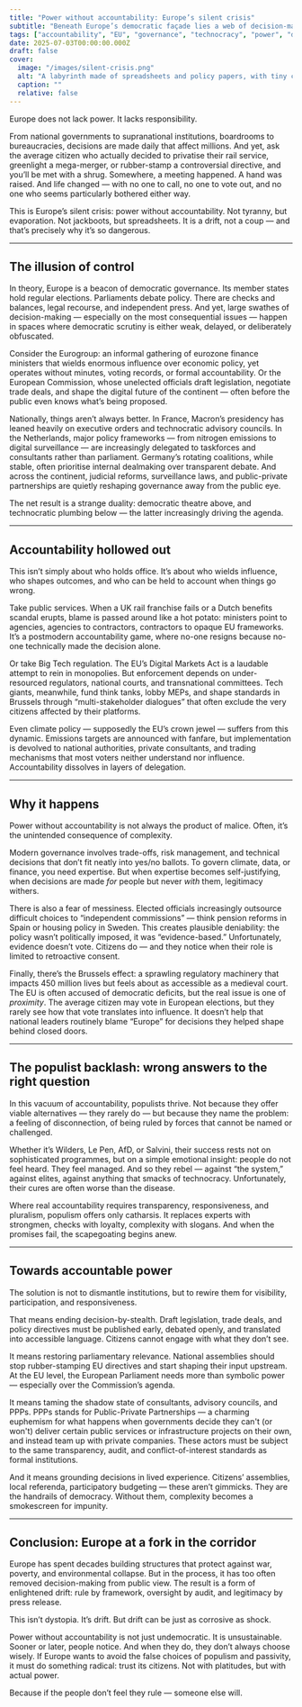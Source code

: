 ```yaml
---
title: "Power without accountability: Europe’s silent crisis"
subtitle: "Beneath Europe’s democratic façade lies a web of decision-making without scrutiny. How power is wielded with minimal visibility — and why it matters."
tags: ["accountability", "EU", "governance", "technocracy", "power", "democracy"]
date: 2025-07-03T00:00:00.000Z
draft: false
cover:
  image: "/images/silent-crisis.png"
  alt: "A labyrinth made of spreadsheets and policy papers, with tiny citizens lost inside" 
  caption: ""
  relative: false 
---
```


Europe does not lack power. It lacks responsibility.

From national governments to supranational institutions, boardrooms to bureaucracies, decisions are made daily that affect millions. And yet, ask the average citizen who actually decided to privatise their rail service, greenlight a mega-merger, or rubber-stamp a controversial directive, and you’ll be met with a shrug. Somewhere, a meeting happened. A hand was raised. And life changed — with no one to call, no one to vote out, and no one who seems particularly bothered either way.

This is Europe’s silent crisis: power without accountability. Not tyranny, but evaporation. Not jackboots, but spreadsheets. It is a drift, not a coup — and that’s precisely why it’s so dangerous.

---

## The illusion of control

In theory, Europe is a beacon of democratic governance. Its member states hold regular elections. Parliaments debate policy. There are checks and balances, legal recourse, and independent press. And yet, large swathes of decision-making — especially on the most consequential issues — happen in spaces where democratic scrutiny is either weak, delayed, or deliberately obfuscated.

Consider the Eurogroup: an informal gathering of eurozone finance ministers that wields enormous influence over economic policy, yet operates without minutes, voting records, or formal accountability. Or the European Commission, whose unelected officials draft legislation, negotiate trade deals, and shape the digital future of the continent — often before the public even knows what’s being proposed.

Nationally, things aren’t always better. In France, Macron’s presidency has leaned heavily on executive orders and technocratic advisory councils. In the Netherlands, major policy frameworks — from nitrogen emissions to digital surveillance — are increasingly delegated to taskforces and consultants rather than parliament. Germany’s rotating coalitions, while stable, often prioritise internal dealmaking over transparent debate. And across the continent, judicial reforms, surveillance laws, and public-private partnerships are quietly reshaping governance away from the public eye.

The net result is a strange duality: democratic theatre above, and technocratic plumbing below — the latter increasingly driving the agenda.

---

## Accountability hollowed out

This isn’t simply about who holds office. It’s about who wields influence, who shapes outcomes, and who can be held to account when things go wrong.

Take public services. When a UK rail franchise fails or a Dutch benefits scandal erupts, blame is passed around like a hot potato: ministers point to agencies, agencies to contractors, contractors to opaque EU frameworks. It’s a postmodern accountability game, where no-one resigns because no-one technically made the decision alone.

Or take Big Tech regulation. The EU’s Digital Markets Act is a laudable attempt to rein in monopolies. But enforcement depends on under-resourced regulators, national courts, and transnational committees. Tech giants, meanwhile, fund think tanks, lobby MEPs, and shape standards in Brussels through “multi-stakeholder dialogues” that often exclude the very citizens affected by their platforms.

Even climate policy — supposedly the EU’s crown jewel — suffers from this dynamic. Emissions targets are announced with fanfare, but implementation is devolved to national authorities, private consultants, and trading mechanisms that most voters neither understand nor influence. Accountability dissolves in layers of delegation.

---

## Why it happens

Power without accountability is not always the product of malice. Often, it’s the unintended consequence of complexity.

Modern governance involves trade-offs, risk management, and technical decisions that don’t fit neatly into yes/no ballots. To govern climate, data, or finance, you need expertise. But when expertise becomes self-justifying, when decisions are made *for* people but never *with* them, legitimacy withers.

There is also a fear of messiness. Elected officials increasingly outsource difficult choices to “independent commissions” — think pension reforms in Spain or housing policy in Sweden. This creates plausible deniability: the policy wasn’t politically imposed, it was “evidence-based.” Unfortunately, evidence doesn’t vote. Citizens do — and they notice when their role is limited to retroactive consent.

Finally, there’s the Brussels effect: a sprawling regulatory machinery that impacts 450 million lives but feels about as accessible as a medieval court. The EU is often accused of democratic deficits, but the real issue is one of *proximity*. The average citizen may vote in European elections, but they rarely see how that vote translates into influence. It doesn’t help that national leaders routinely blame “Europe” for decisions they helped shape behind closed doors.

---

## The populist backlash: wrong answers to the right question

In this vacuum of accountability, populists thrive. Not because they offer viable alternatives — they rarely do — but because they name the problem: a feeling of disconnection, of being ruled by forces that cannot be named or challenged.

Whether it’s Wilders, Le Pen, AfD, or Salvini, their success rests not on sophisticated programmes, but on a simple emotional insight: people do not feel heard. They feel managed. And so they rebel — against “the system,” against elites, against anything that smacks of technocracy. Unfortunately, their cures are often worse than the disease.

Where real accountability requires transparency, responsiveness, and pluralism, populism offers only catharsis. It replaces experts with strongmen, checks with loyalty, complexity with slogans. And when the promises fail, the scapegoating begins anew.

---

## Towards accountable power

The solution is not to dismantle institutions, but to rewire them for visibility, participation, and responsiveness.

That means ending decision-by-stealth. Draft legislation, trade deals, and policy directives must be published early, debated openly, and translated into accessible language. Citizens cannot engage with what they don’t see.

It means restoring parliamentary relevance. National assemblies should stop rubber-stamping EU directives and start shaping their input upstream. At the EU level, the European Parliament needs more than symbolic power — especially over the Commission’s agenda.

It means taming the shadow state of consultants, advisory councils, and PPPs. PPPs stands for Public-Private Partnerships — a charming euphemism for what happens when governments decide they can't (or won't) deliver certain public services or infrastructure projects on their own, and instead team up with private companies. These actors must be subject to the same transparency, audit, and conflict-of-interest standards as formal institutions.

And it means grounding decisions in lived experience. Citizens’ assemblies, local referenda, participatory budgeting — these aren’t gimmicks. They are the handrails of democracy. Without them, complexity becomes a smokescreen for impunity.

---

## Conclusion: Europe at a fork in the corridor

Europe has spent decades building structures that protect against war, poverty, and environmental collapse. But in the process, it has too often removed decision-making from public view. The result is a form of enlightened drift: rule by framework, oversight by audit, and legitimacy by press release.

This isn’t dystopia. It’s drift. But drift can be just as corrosive as shock.

Power without accountability is not just undemocratic. It is unsustainable. Sooner or later, people notice. And when they do, they don’t always choose wisely. If Europe wants to avoid the false choices of populism and passivity, it must do something radical: trust its citizens. Not with platitudes, but with actual power.

Because if the people don’t feel they rule — someone else will.
